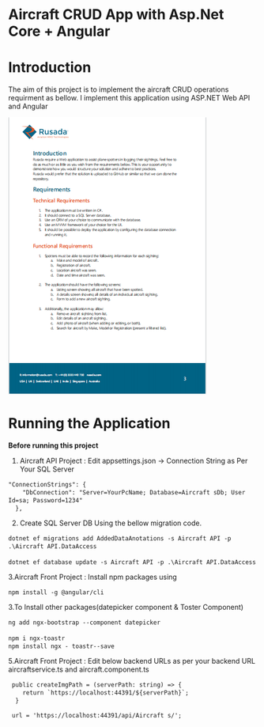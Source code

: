 # Aircraft  CRUD App with Asp.Net Core + Angular
# Introduction
The aim of this project is to implement the aircraft CRUD operations requirment as bellow. I implement this application using ASP.NET Web API and Angular

![Application Settings](docs/reference.png)

# Running the Application
**Before running this project**
1. Aircraft API Project : Edit appsettings.json -> Connection String as Per Your SQL Server
````
"ConnectionStrings": {
    "DbConnection": "Server=YourPcName; Database=Aircraft sDb; User Id=sa; Password=1234"
  },
````
2. Create SQL Server DB Using the bellow migration code.
````
dotnet ef migrations add AddedDataAnotations -s Aircraft API -p .\Aircraft API.DataAccess

dotnet ef database update -s Aircraft API -p .\Aircraft API.DataAccess
````
3.Aircraft Front Project : Install npm packages using 
````
npm install -g @angular/cli
````
3.To Install other packages(datepicker component & Toster Component)
```` 
ng add ngx-bootstrap --component datepicker

npm i ngx-toastr
npm install ngx - toastr--save
````
5.Aircraft Front Project : Edit below backend URLs as per your  backend URL
aircraftservice.ts and aircraft.component.ts
````
 public createImgPath = (serverPath: string) => {
    return `https://localhost:44391/${serverPath}`;
  }
````
````
 url = 'https://localhost:44391/api/Aircraft s/';
````
